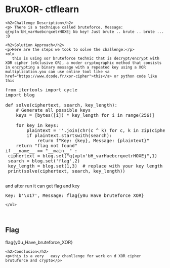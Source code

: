 <!DOCTYPE html>
<html>

<body>
    <h1>BruXOR- ctflearn</h1>

    <h2>Challenge Description</h2>
    <p> There is a technique called bruteforce. Message: q{vpln'bH_varHuebcrqxetrHOXEj No key! Just brute .. brute .. brute ... :D
</p>
 
    <h2>Solution Approach</h2>
    <p>Here are the steps we took to solve the challenge:</p>
    <ol>
       this is using xor bruteforce technic that is decrypt/encrypt with XOR cipher (eXclusive OR), a moder cryptographic method that consists in encrypting a binary message with a repeated key using a XOR multiplication.you can use online tool like <a href="https://www.dcode.fr/xor-cipher">this</a> or python code like this
<pre>
from itertools import cycle
import blog

def solve(ciphertext, search, key_length):
    # Generate all possible keys
    keys = [bytes([i]) * key_length for i in range(256)]
    
    for key in keys:
        plaintext = ''.join(chr(c ^ k) for c, k in zip(ciphertext.encode(), cycle(key)))
        if plaintext.startswith(search):
            return f"Key: {key}, Message: {plaintext}"
    return "flag not found"
if __name__ == "__main__" :
 ciphertext = blog.set("q{vpln'bH_varHuebcrqxetrHOXEj",1)
 search = blog.set('flag',2)
 key_length = blog.set(1,3)  # replace with your key length
 print(solve(ciphertext, search, key_length))

</pre>
and after run it can get flag and key
<pre>Key: b'\x17', Message: flag{y0u_Have_bruteforce_XOR}
</pre>
       
    
    </ol>
<br>
    <h2>Flag</h2>
    <p class="flag">flag{y0u_Have_bruteforce_XOR}
</p>

    <h2>Conclusion</h2>
    <p>this is a very   easy chanllenge for work on d XOR cipher  brutuforce and crypto</p>
</body>
</html>


